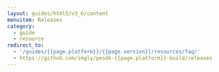 ```yaml
---
layout: guides/html5/v3_6/content
menuitem: Releases
category: 
  - guide
  - resource
redirect_to:
  - '/guides/{{page.platform}}/{{page.version}}/resources/faq/'
  - https://github.com/imgly/pesdk-{{page.platform}}-build/releases
---
```

